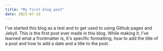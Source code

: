 ```yaml
---
title: "My first blog post"
date: 2023-07-19
---
```

I've started this blog as a test and to get used to using Github pages and Jekyll. 
This is the first post ever made in this blog. While making it, I've learned what a frontmatter is, it's specific 
formatting, how to add the title of a post and how to add a date and a title to the post.
